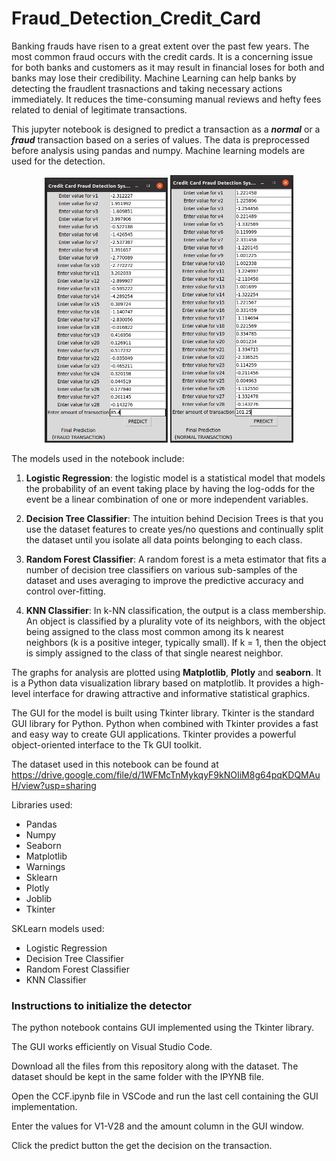 # Fraud_Detection_Credit_Card

Banking frauds have risen to a great extent over the past few years. The most common fraud occurs with the credit cards. It is a concerning issue for both banks and customers as it may result in financial loses for both and banks may lose their credibility. Machine Learning can help banks by detecting the fraudlent trasnactions and taking necessary actions immediately. It reduces the time-consuming manual reviews and hefty fees related to denial of legitimate transactions.  

This jupyter notebook is designed to predict a transaction as a <b><i>normal</i></b> or a <b><i>fraud</i></b> transaction based on a series of values. The data is preprocessed before analysis using pandas and numpy. Machine learning models are used for the detection.

<p align="center">
  <img src="/fraud_1.png" width="39%" />
  <img src="/normal_1.png" width="39%" /> 
  
</p>


The models used in the notebook include:

1. <b>Logistic Regression</b>: the logistic model is a statistical model that models the probability of an event taking place by having the log-odds for the event be a linear combination of one or more independent variables.

2. <b>Decision Tree Classifier</b>: The intuition behind Decision Trees is that you use the dataset features to create yes/no questions and continually split the dataset until you isolate all data points belonging to each class.

3. <b>Random Forest Classifier</b>: A random forest is a meta estimator that fits a number of decision tree classifiers on various sub-samples of the dataset and uses averaging to improve the predictive accuracy and control over-fitting.

4. <b>KNN Classifier</b>: In k-NN classification, the output is a class membership. An object is classified by a plurality vote of its neighbors, with the object being assigned to the class most common among its k nearest neighbors (k is a positive integer, typically small). If k = 1, then the object is simply assigned to the class of that single nearest neighbor.


The graphs for analysis are plotted using <b>Matplotlib</b>, <b>Plotly</b> and <b>seaborn</b>. It is a Python data visualization library based on matplotlib. It provides a high-level interface for drawing attractive and informative statistical graphics.

The GUI for the model is built using Tkinter library. Tkinter is the standard GUI library for Python. Python when combined with Tkinter provides a fast and easy way to create GUI applications. Tkinter provides a powerful object-oriented interface to the Tk GUI toolkit.


The dataset used in this notebook can be found at https://drive.google.com/file/d/1WFMcTnMykqyF9kNOIiM8g64pqKDQMAuH/view?usp=sharing

Libraries used:
* Pandas
* Numpy
* Seaborn
* Matplotlib
* Warnings
* Sklearn
* Plotly
* Joblib
* Tkinter

SKLearn models used:
* Logistic Regression
* Decision Tree Classifier
* Random Forest Classifier
* KNN Classifier

### Instructions to initialize the detector

The python notebook contains GUI implemented using the Tkinter library. 

The GUI works efficiently on Visual Studio Code. 

Download all the files from this repository along with the dataset. The dataset should be kept in the same folder with the IPYNB file.

Open the CCF.ipynb file in VSCode and run the last cell containing the GUI implementation.

Enter the values for V1-V28 and the amount column in the GUI window.

Click the predict button the get the decision on the transaction.


